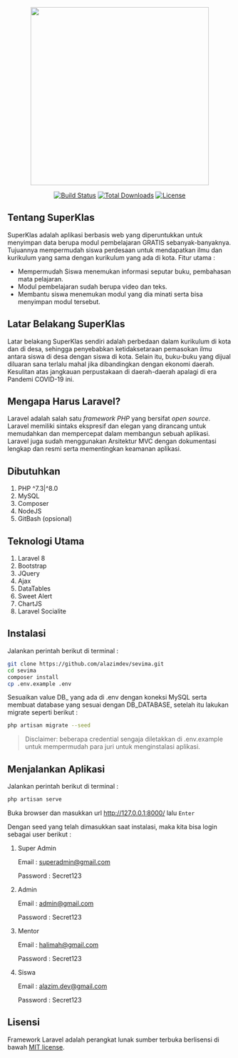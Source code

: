 <p align="center"><a href="https://laravel.com" target="_blank"><img src="https://raw.githubusercontent.com/laravel/art/master/logo-lockup/5%20SVG/2%20CMYK/1%20Full%20Color/laravel-logolockup-cmyk-red.svg" width="400"></a></p>

<p align="center">
<a href="https://travis-ci.org/laravel/framework"><img src="https://travis-ci.org/laravel/framework.svg" alt="Build Status"></a>
<a href="https://packagist.org/packages/laravel/framework"><img src="https://img.shields.io/packagist/dt/laravel/framework" alt="Total Downloads"></a>
<a href="https://packagist.org/packages/laravel/framework"><img src="https://img.shields.io/packagist/l/laravel/framework" alt="License"></a>
</p>

## Tentang SuperKlas

SuperKlas adalah aplikasi berbasis web yang diperuntukkan untuk menyimpan data berupa modul pembelajaran GRATIS sebanyak-banyaknya. Tujuannya mempermudah siswa perdesaan untuk mendapatkan ilmu dan kurikulum yang sama dengan kurikulum yang ada di kota. Fitur utama :

- Mempermudah Siswa menemukan informasi seputar buku, pembahasan mata pelajaran.
- Modul pembelajaran sudah berupa video dan teks.
- Membantu siswa menemukan modul yang dia minati serta bisa menyimpan modul tersebut.

## Latar Belakang SuperKlas

Latar belakang SuperKlas sendiri adalah perbedaan dalam kurikulum di kota dan di desa, sehingga penyebabkan ketidaksetaraan pemasokan ilmu antara siswa di desa dengan siswa di kota. Selain itu, buku-buku yang dijual diluaran sana terlalu mahal jika dibandingkan dengan ekonomi daerah. Kesulitan atas jangkauan perpustakaan di daerah-daerah apalagi di era Pandemi COVID-19 ini.

## Mengapa Harus Laravel?

Laravel adalah salah satu *framework PHP* yang bersifat *open source*. Laravel memiliki sintaks ekspresif dan elegan yang dirancang untuk memudahkan dan mempercepat dalam membangun sebuah aplikasi. Laravel juga sudah menggunakan Arsitektur MVC dengan dokumentasi lengkap dan resmi serta mementingkan keamanan aplikasi.

## Dibutuhkan

1. PHP ^7.3|^8.0
2. MySQL
3. Composer
4. NodeJS
5. GitBash (opsional)

## Teknologi Utama

1. Laravel 8
2. Bootstrap
3. JQuery
4. Ajax
5. DataTables
6. Sweet Alert
7. ChartJS
8. Laravel Socialite

## Instalasi

Jalankan perintah berikut di terminal :

```bash
git clone https://github.com/alazimdev/sevima.git
cd sevima
composer install
cp .env.example .env
```

Sesuaikan value DB_ yang ada di .env dengan koneksi MySQL serta membuat database yang sesuai dengan DB_DATABASE, setelah itu lakukan migrate seperti berikut :

```bash
php artisan migrate --seed
```

> Disclaimer: beberapa credential sengaja diletakkan di .env.example untuk mempermudah para juri untuk menginstalasi aplikasi.

## Menjalankan Aplikasi

Jalankan perintah berikut di terminal :

```bash
php artisan serve
```

Buka browser dan masukkan url http://127.0.0.1:8000/ lalu `Enter`

Dengan seed yang telah dimasukkan saat instalasi, maka kita bisa login sebagai user berikut :

1. Super Admin

   Email : superadmin@gmail.com

   Password : Secret123

2. Admin

   Email : admin@gmail.com

   Password : Secret123

3. Mentor

   Email : halimah@gmail.com

   Password : Secret123

4. Siswa

   Email : alazim.dev@gmail.com

   Password : Secret123


## Lisensi

Framework Laravel adalah perangkat lunak sumber terbuka berlisensi di bawah [MIT license](https://opensource.org/licenses/MIT).
